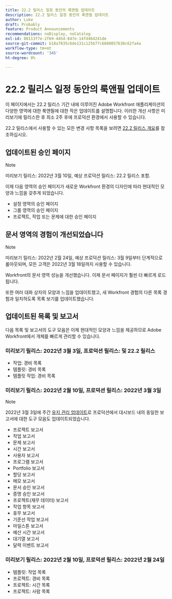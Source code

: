 ```yaml
---
title: 22.2 릴리스 일정 동안의 룩앤필 업데이트
description: 22.2 릴리스 일정 동안의 룩앤필 업데이트
author: Luke
draft: Probably
feature: Product Announcements
recommendations: noDisplay, noCatalog
exl-id: 00113f7e-2f69-445d-847e-14fd464241de
source-git-commit: b18a7835c6de131c125b77c6688057638c62fa4a
workflow-type: tm+mt
source-wordcount: '345'
ht-degree: 0%

---
```


# 22.2 릴리스 일정 동안의 룩앤필 업데이트

이 페이지에서는 22.2 릴리스 기간 내에 이루어진 Adobe Workfront 애플리케이션의 다양한 영역에 대한 룩앤필에 대한 작은 업데이트를 설명합니다. 이러한 개선 사항은 미리보기에 릴리스한 후 최소 2주 후에 프로덕션 환경에서 사용할 수 있습니다.

22.2 릴리스에서 사용할 수 있는 모든 변경 사항 목록을 보려면 [22.2 릴리스 개요](../../../product-announcements/product-releases/22.2-release-activity/22-2-release-overview.md)를 참조하십시오.

## 업데이트된 승인 페이지

>[!NOTE]
>
>미리보기 릴리스: 2022년 3월 10일, 예상 프로덕션 릴리스: 22.2 릴리스 포함.

이제 다음 영역의 승인 페이지가 새로운 Workfront 환경의 디자인에 따라 현대적인 모양과 느낌을 갖추게 되었습니다.

* 설정 영역의 승인 페이지
* 그룹 영역의 승인 페이지
* 프로젝트, 작업 또는 문제에 대한 승인 페이지

## 문서 영역의 경험이 개선되었습니다

>[!NOTE]
>
>미리보기 릴리스: 2022년 2월 24일, 예상 프로덕션 릴리스: 3월 9일부터 단계적으로 롤아웃되며, 모든 고객은 2022년 3월 18일까지 사용할 수 있습니다.

Workfront의 문서 영역 성능을 개선했습니다. 이제 문서 페이지가 훨씬 더 빠르게 로드됩니다.

또한 여러 대화 상자의 모양과 느낌을 업데이트했고, 새 Workfront 경험의 다른 목록 경험과 일치하도록 목록 보기를 업데이트했습니다.

## 업데이트된 목록 및 보고서

다음 목록 및 보고서의 도구 모음은 이제 현대적인 모양과 느낌을 제공하므로 Adobe Workfront에서 개체를 빠르게 관리할 수 있습니다.

### 미리보기 릴리스: 2022년 3월 3일, 프로덕션 릴리스: 및 22.2 릴리스

* 작업: 경비 목록
* 템플릿: 경비 목록
* 템플릿 작업: 경비 목록

### 미리보기 릴리스: 2022년 2월 10일, 프로덕션 릴리스: 2022년 3월 3일

>[!NOTE]
>
>2022년 3월 3일에 주간 [유지 관리 업데이트](https://experienceleague.adobe.com/en/docs/workfront-known-issues/releases/current-updates)로 프로덕션에서 대시보드 내의 동일한 보고서에 대한 도구 모음도 업데이트되었습니다.

* 프로젝트 보고서
* 작업 보고서
* 문제 보고서
* 시간 보고서
* 사용자 보고서
* 프로그램 보고서
* Portfolio 보고서
* 할당 보고서
* 메모 보고서
* 문서 승인 보고서
* 증명 승인 보고서
* 프로젝트(재무 데이터) 보고서
* 작업 항목 보고서
* 휴무 보고서
* 기준선 작업 보고서
* 마일스톤 보고서
* 예산 시간 보고서
* 대기열 보고서
* 달력 이벤트 보고서

### 미리보기 릴리스: 2022년 2월 10일, 프로덕션 릴리스: 2022년 2월 24일

* 템플릿: 작업 목록
* 프로젝트: 경비 목록
* 프로젝트: 시간 목록
* 프로젝트: 사람 목록

 
